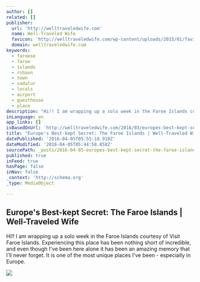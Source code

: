 ```yaml
---
author: []
related: []
publisher:
  url: 'http://welltraveledwife.com'
  name: Well-Traveled Wife
  favicon: 'http://welltraveledwife.com/wp-content/uploads/2015/01/favicon-1.ico'
  domain: welltraveledwife.com
keywords:
  - faroese
  - faroe
  - islands
  - rshavn
  - town
  - sadalur
  - locals
  - airport
  - guesthouse
  - place
description: "Hi!! I am wrapping up a solo week in the Faroe Islands courtesy of Visit Faroe Islands. Experiencing this place has been nothing short of incredible, and even though I've been here alone it has been an amazing memory that I'll never forget. It is one of the most unique places I've been - especially in Europe."
inLanguage: en
app_links: []
isBasedOnUrl: 'http://welltraveledwife.com/2016/03/europes-best-kept-secret-the-faroe-islands.html'
title: "Europe's Best-kept Secret: The Faroe Islands | Well-Traveled Wife"
datePublished: '2016-04-05T05:55:10.910Z'
dateModified: '2016-04-05T05:44:58.858Z'
sourcePath: _posts/2016-04-05-europes-best-kept-secret-the-faroe-islands-or-well-traveled.md
published: true
inFeed: true
hasPage: false
inNav: false
_context: 'http://schema.org'
_type: MediaObject

---
```

<article style=""><h1>Europe's Best-kept Secret: The Faroe Islands | Well-Traveled Wife</h1><p>Hi!! I am wrapping up a solo week in the Faroe Islands courtesy of Visit Faroe Islands. Experiencing this place has been nothing short of incredible, and even though I've been here alone it has been an amazing memory that I'll never forget. It is one of the most unique places I've been - especially in Europe.</p><img src="http://welltraveledwife.com/wp-content/uploads/2016/03/IMG_2002.jpg" /></article>